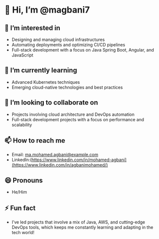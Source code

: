# 👋 Hi, I’m @magbani7

## 👀 I’m interested in
- Designing and managing cloud infrastructures
- Automating deployments and optimizing CI/CD pipelines
- Full-stack development with a focus on Java Spring Boot, Angular, and JavaScript

## 🌱 I’m currently learning
- Advanced Kubernetes techniques
- Emerging cloud-native technologies and best practices

## 💞️ I’m looking to collaborate on
- Projects involving cloud architecture and DevOps automation
- Full-stack development projects with a focus on performance and scalability

## 📫 How to reach me
- Email: ma.mohamed.agbani@example.com
- LinkedIn:(https://www.linkedin.com/in/mohamed-agbani](https://www.linkedin.com/in/agbanimohamed/)

## 😄 Pronouns
- He/Him

## ⚡ Fun fact
- I’ve led projects that involve a mix of Java, AWS, and cutting-edge DevOps tools, which keeps me constantly learning and adapting in the tech world!
